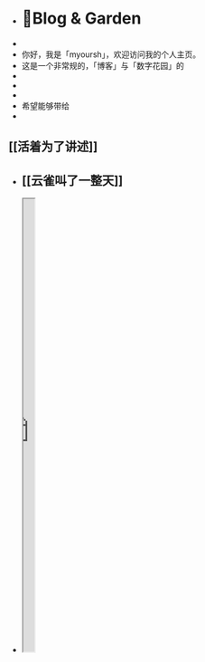- # 🏡Blog & Garden
-
- 你好，我是「myoursh」，欢迎访问我的个人主页。
- 这是一个非常规的，「博客」与「数字花园」的
-
-
-
- 希望能够带给
-
## [[活着为了讲述]]
- ## [[云雀叫了一整天]]
- <iframe src="https://httishere.gitee.io/notion/new/today-shici.html?mode=w" width="20"height="800"></iframe>